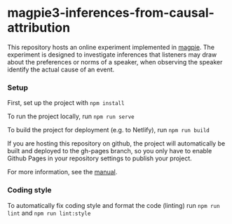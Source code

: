 # magpie3-inferences-from-causal-attribution

This repository hosts an online experiment implemented in [magpie](https://magpie-experiments.org/).
The experiment is designed to investigate inferences that listeners may draw about the preferences or norms of a speaker, when observing the speaker identify the actual cause of an event.

### Setup

First, set up the project with `npm install`

To run the project locally, run `npm run serve`

To build the project for deployment (e.g. to Netlify), run `npm run build`

If you are hosting this repository on github, the project will automatically be built and deployed to the gh-pages branch, so you only have to enable Github Pages in your repository settings to publish your project.

For more information, see the [manual](https://magpie-experiments.org/).

### Coding style

To automatically fix coding style and format the code (linting) run `npm run lint` and `npm run lint:style`
